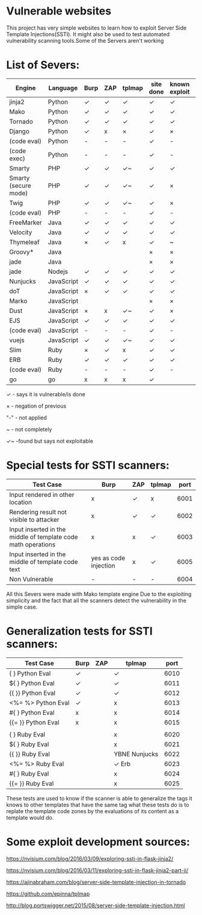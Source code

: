 
# Vulnerable websites
This project has very simple websites to learn how to exploit Server Side Template Injections(SSTI). It might also be used to test automated vulnerability scanning tools.Some of the Servers aren't working




# List of Severs:

| Engine              | Language   | Burp | ZAP | tplmap | site done | known exploit | port | tags                    |
| ---                 | ---        | ---  | --- | ---    | ---  | ---    | ---  | ---                     | 
| jinja2              | Python     | ✓   | ✓    | ✓      | ✓    | ✓      | 5000 | {{%s}}                  |       
| Mako                | Python     | ✓   | ✓    | ✓      | ✓    | ✓      | 5001 | ${%s}                   |        
| Tornado             | Python     | ✓   | ✓    | ✓      | ✓    | ✓      | 5002 | {{%s}}                  |        
| Django              | Python     | ✓   | x    | ×      | ✓    | ×      | 5003 | {{ }}                   |        
| (code eval)         | Python     | -   | -    | -      | ✓    | -      | 5004 | na                      |        
| (code exec)         | Python     | -   | -    | -      | ✓    | -      | 5005 | na                      |       
| Smarty              | PHP        | ✓   | ✓    | ✓~    | ✓    | ✓      | 5020 | {%s}                    |       
| Smarty (secure mode)| PHP        | ✓   | ✓    | ✓~    | ✓    | ×      | 5021 | {%s}                    |        
| Twig                | PHP        | ✓   | ✓    | ✓~    | ✓    | ×      | 5022 | {{%s}}                  |       
| (code eval)         | PHP        | -   | -    | -      | ✓    | -      | 5023 | na                      |        
| FreeMarker          | Java       | ✓   | ✓    | ✓     | ✓    | ✓      | 5051 | <#%s > ${%s}            |        
| Velocity            | Java       | ✓   | ✓    | ✓     | ✓    | ✓      | 5052 | #set($x=1+1)${x}        |        
| Thymeleaf           | Java       | ×   | ✓    | x      | ✓    | ~      | 5053 | <p th:text="${%s}"></p> |      
| Groovy*             | Java       |     |      |        | ×    | ×      | ×    | ×                       |     
| jade                | Java       |     |      |        | ×    | ×      | ×    | ×                       |     
| jade                | Nodejs     | ✓   | ✓   | ✓      | ✓    | ✓      | 5061 | #{%s}                   |     
| Nunjucks            | JavaScript | ✓   | ✓    | ✓      | ✓    | ✓      | 5062 | {{%s}}                  |      
| doT                 | JavaScript | ×   | ✓    | ✓      | ✓    | ✓      | 5063 | {{=%s}}                 |    
| Marko               | JavaScript |     |      |        | ×    | ×      | ×    | ×                       |    
| Dust                | JavaScript | ×   | x    | ✓~      | ✓    | ×      | 5065 | {#%s}or{%s}or{@%s}      |  
| EJS                 | JavaScript | ✓   | ✓    | ✓      | ✓    | ✓      | 5066 | <%= %>                  | 
| (code eval)         | JavaScript | -   | -    | -      | ✓    | -      | 5067 | na                      | 
| vuejs               | JavaScript | ✓   | ✓    | ✓~     | ✓    | ✓      | 5068 | {{%s}}                  | 
| Slim                | Ruby       | ×   | ✓    | x       | ✓    | ✓      | 5080 | #{%s}                   | 
| ERB                 | Ruby       | ✓   | ✓    | ✓      | ✓    | ✓      | 5081 | <%=%s%>                 | 
| (code eval)         | Ruby       | -   | -    | -      | ✓    | -      | 5082 | na                      |
| go                  | go         | x   | x    | x      | ✓    |        | 5090 | na                      |


✓ - says it is vulnerable/is done

× - negation of previous

"-" - not applied

~ - not completely 

✓~ -found but says not exploitable

# Special tests for SSTI scanners:
|Test Case | Burp | ZAP | tplmap | port|
| ---      | ---  | --- |  ---   | ---|
|Input rendered in other location |x|✓|x|6001|
|Rendering result not visible to attacker |x|✓|✓|6002|
|Input inserted in the middle of template code math operations|x|x|✓|6003|
|Input inserted in the middle of template code text|yes as code injection|x|✓|6005|
|Non Vulnerable |- |-|-|6004|
All this Severs were made with Mako template engine Due to the exploiting simplicity and the fact that all the scanners detect the vulnerability in the simple case. 

# Generalization tests for SSTI scanners:
|Test Case | Burp | ZAP | tplmap | port|
| ---      | ---  | --- |  ---   | ---|
|{ } Python Eval |✓| |✓|6010|
|${ } Python Eval|✓| |✓|6011|
|{{ }} Python Eval|✓| |✓|6012|
|<%=  %> Python Eval|✓| |x|6013|
|#{ } Python Eval|x| |x|6014|
|{{= }} Python Eval|x| |x|6015|
| | | | | |
|{ } Ruby Eval | | |x|6020|
|${ } Ruby Eval| | |x|6021|
|{{ }} Ruby Eval| | |YBNE Nunjucks|6022|
|<%=  %> Ruby Eval| | |✓ Erb|6023|
|#{ } Ruby Eval| | |x|6024|
|{{= }} Ruby Eval| | |x|6025|
These tests are used to know if the scanner is able to generalize the tags it knows to other templates that have the same tag
what these tests do is to replate the template code zones by the evaluations of its content as a template would do.



# Some exploit development sources:
https://nvisium.com/blog/2016/03/09/exploring-ssti-in-flask-jinja2/

https://nvisium.com/blog/2016/03/11/exploring-ssti-in-flask-jinja2-part-ii/

https://ajinabraham.com/blog/server-side-template-injection-in-tornado

https://github.com/epinna/tplmap

http://blog.portswigger.net/2015/08/server-side-template-injection.html

